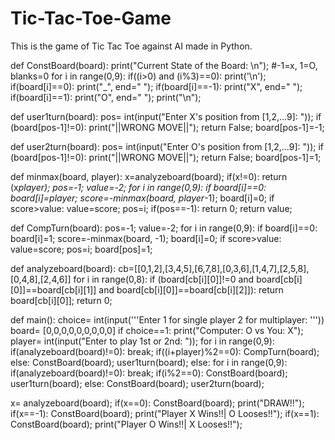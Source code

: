 # Tic-Tac-Toe-Game
This is the game of Tic Tac Toe against AI made in Python.

def ConstBoard(board):
  print("Current State of the Board: \n");    #-1=x, 1=O, blanks=0
  for i in range(0,9):
    if((i>0) and (i%3)==0):
      print('\n');
    if(board[i]==0):
      print("_", end=" ");
    if(board[i]==-1):
      print("X", end=" ");
    if(board[i]==1):
      print("O", end=" ");
  print("\n");

def user1turn(board):
  pos= int(input("Enter X's position from [1,2,...9]: "));
  if (board[pos-1]!=0):
    print("||WRONG MOVE||"); 
    return False;
  board[pos-1]=-1;

def user2turn(board):
  pos= int(input("Enter O's position from [1,2,...9]: "));
  if (board[pos-1]!=0):
    print("||WRONG MOVE||");
    return False;
  board[pos-1]=1;

def minmax(board, player):
  x=analyzeboard(board);
  if(x!=0):
    return (x*player);
  pos=-1;
  value=-2;
  for i in range(0,9):
    if board[i]==0:
      board[i]=player;
      score=-minmax(board, player*-1);
      board[i]=0;
      if score>value:
        value=score;
        pos=i;
  if(pos==-1):
    return 0;
  return value;

def CompTurn(board):
  pos=-1;
  value=-2;
  for i in range(0,9):
    if board[i]==0:
      board[i]=1;
      score=-minmax(board, -1);
      board[i]=0;
      if score>value:
        value=score;
        pos=i;
  board[pos]=1;

def analyzeboard(board):
  cb=[[0,1,2],[3,4,5],[6,7,8],[0,3,6],[1,4,7],[2,5,8],[0,4,8],[2,4,6]]
  for i in range(0,8):
    if (board[cb[i][0]]!=0 and board[cb[i][0]]==board[cb[i][1]] and board[cb[i][0]]==board[cb[i][2]]):
      return board[cb[i][0]];
  return 0;

def main():
  choice= int(input('''Enter 1 for single player
      2 for multiplayer: '''))
  board= [0,0,0,0,0,0,0,0,0]
  if choice==1:
    print("Computer: O vs You: X");
    player= int(input("Enter to play 1st or 2nd: "));
    for i in range(0,9):
      if(analyzeboard(board)!=0):
        break;
      if((i+player)%2==0):
        CompTurn(board);
      else:
        ConstBoard(board);
        user1turn(board);
  else:
    for i in range(0,9):
      if(analyzeboard(board)!=0):
        break;
      if(i%2==0):
        ConstBoard(board);
        user1turn(board);
      else:
        ConstBoard(board);
        user2turn(board);

  x= analyzeboard(board);
  if(x==0):
    ConstBoard(board);
    print("DRAW!!");
  if(x==-1):
    ConstBoard(board);
    print("Player X Wins!!| O Looses!!");
  if(x==1):
    ConstBoard(board);
    print("Player O Wins!!| X Looses!!");

